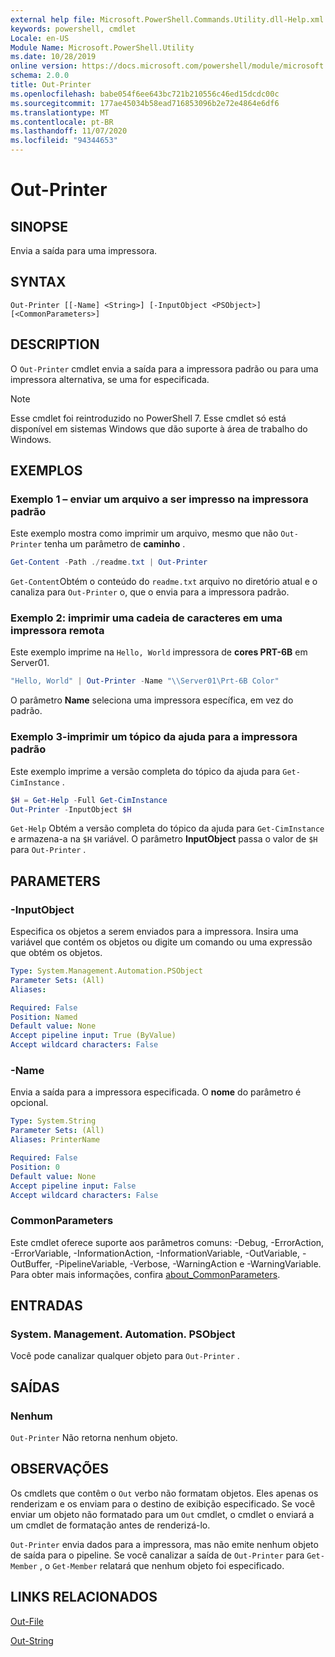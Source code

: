 ```yaml
---
external help file: Microsoft.PowerShell.Commands.Utility.dll-Help.xml
keywords: powershell, cmdlet
Locale: en-US
Module Name: Microsoft.PowerShell.Utility
ms.date: 10/28/2019
online version: https://docs.microsoft.com/powershell/module/microsoft.powershell.utility/out-printer?view=powershell-5.1&WT.mc_id=ps-gethelp
schema: 2.0.0
title: Out-Printer
ms.openlocfilehash: babe054f6ee643bc721b210556c46ed15dcdc00c
ms.sourcegitcommit: 177ae45034b58ead716853096b2e72e4864e6df6
ms.translationtype: MT
ms.contentlocale: pt-BR
ms.lasthandoff: 11/07/2020
ms.locfileid: "94344653"
---
```

# Out-Printer

## SINOPSE
Envia a saída para uma impressora.

## SYNTAX

```
Out-Printer [[-Name] <String>] [-InputObject <PSObject>] [<CommonParameters>]
```

## DESCRIPTION

O `Out-Printer` cmdlet envia a saída para a impressora padrão ou para uma impressora alternativa, se uma for especificada.

> [!NOTE]
> Esse cmdlet foi reintroduzido no PowerShell 7. Esse cmdlet só está disponível em sistemas Windows que dão suporte à área de trabalho do Windows.

## EXEMPLOS

### Exemplo 1 – enviar um arquivo a ser impresso na impressora padrão

Este exemplo mostra como imprimir um arquivo, mesmo que não `Out-Printer` tenha um parâmetro de **caminho** .

```powershell
Get-Content -Path ./readme.txt | Out-Printer
```

`Get-Content`Obtém o conteúdo do `readme.txt` arquivo no diretório atual e o canaliza para `Out-Printer` o, que o envia para a impressora padrão.

### Exemplo 2: imprimir uma cadeia de caracteres em uma impressora remota

Este exemplo imprime na `Hello, World` impressora de **cores PRT-6B** em Server01.

```powershell
"Hello, World" | Out-Printer -Name "\\Server01\Prt-6B Color"
```

O parâmetro **Name** seleciona uma impressora específica, em vez do padrão.

### Exemplo 3-imprimir um tópico da ajuda para a impressora padrão

Este exemplo imprime a versão completa do tópico da ajuda para `Get-CimInstance` .

```powershell
$H = Get-Help -Full Get-CimInstance
Out-Printer -InputObject $H
```

`Get-Help` Obtém a versão completa do tópico da ajuda para `Get-CimInstance` e armazena-a na `$H` variável. O parâmetro **InputObject** passa o valor de `$H` para `Out-Printer` .

## PARAMETERS

### -InputObject

Especifica os objetos a serem enviados para a impressora. Insira uma variável que contém os objetos ou digite um comando ou uma expressão que obtém os objetos.

```yaml
Type: System.Management.Automation.PSObject
Parameter Sets: (All)
Aliases:

Required: False
Position: Named
Default value: None
Accept pipeline input: True (ByValue)
Accept wildcard characters: False
```

### -Name

Envia a saída para a impressora especificada. O **nome** do parâmetro é opcional.

```yaml
Type: System.String
Parameter Sets: (All)
Aliases: PrinterName

Required: False
Position: 0
Default value: None
Accept pipeline input: False
Accept wildcard characters: False
```

### CommonParameters

Este cmdlet oferece suporte aos parâmetros comuns: -Debug, -ErrorAction, -ErrorVariable, -InformationAction, -InformationVariable, -OutVariable, -OutBuffer, -PipelineVariable, -Verbose, -WarningAction e -WarningVariable. Para obter mais informações, confira [about_CommonParameters](https://go.microsoft.com/fwlink/?LinkID=113216).

## ENTRADAS

### System. Management. Automation. PSObject

Você pode canalizar qualquer objeto para `Out-Printer` .

## SAÍDAS

### Nenhum

`Out-Printer` Não retorna nenhum objeto.

## OBSERVAÇÕES

Os cmdlets que contêm o `Out` verbo não formatam objetos. Eles apenas os renderizam e os enviam para o destino de exibição especificado. Se você enviar um objeto não formatado para um `Out` cmdlet, o cmdlet o enviará a um cmdlet de formatação antes de renderizá-lo.

`Out-Printer` envia dados para a impressora, mas não emite nenhum objeto de saída para o pipeline. Se você canalizar a saída de `Out-Printer` para `Get-Member` , o `Get-Member` relatará que nenhum objeto foi especificado.

## LINKS RELACIONADOS

[Out-File](Out-File.md)

[Out-String](Out-String.md)
